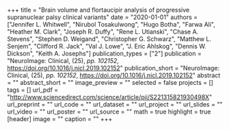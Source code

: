 +++
title = "Brain volume and flortaucipir analysis of progressive supranuclear palsy clinical variants"
date = "2020-01-01"
authors = ["Jennifer L. Whitwell", "Nirubol Tosakulwong", "Hugo Botha", "Farwa Ali", "Heather M. Clark", "Joseph R. Duffy", "Rene L. Utianski", "Chase A. Stevens", "Stephen D. Weigand", "Christopher G. Schwarz", "Matthew L. Senjem", "Clifford R. Jack", "Val J. Lowe", "J. Eric Ahlskog", "Dennis W. Dickson", "Keith A. Josephs"]
publication_types = ["2"]
publication = "NeuroImage: Clinical, (25), _pp. 102152_, https://doi.org/10.1016/j.nicl.2019.102152"
publication_short = "NeuroImage: Clinical, (25), _pp. 102152_, https://doi.org/10.1016/j.nicl.2019.102152"
abstract = ""
abstract_short = ""
image_preview = ""
selected = false
projects = []
tags = []
url_pdf = "http://www.sciencedirect.com/science/article/pii/S221315821930498X"
url_preprint = ""
url_code = ""
url_dataset = ""
url_project = ""
url_slides = ""
url_video = ""
url_poster = ""
url_source = ""
math = true
highlight = true
[header]
image = ""
caption = ""
+++
